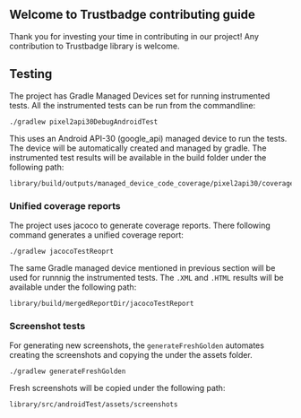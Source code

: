 ## Welcome to Trustbadge contributing guide

Thank you for investing your time in contributing in our project! Any contribution to Trustbadge library is welcome.


## Testing
The project has Gradle Managed Devices set for running instrumented tests.
All the instrumented tests can be run from the commandline:
```
./gradlew pixel2api30DebugAndroidTest
```
This uses an Android API-30 (google_api) managed device to run the tests.
The device will be automatically created and managed by gradle.
The instrumented test results will be available in the build folder under the following path:
```
library/build/outputs/managed_device_code_coverage/pixel2api30/coverage.ec
```

### Unified coverage reports
The project uses jacoco to generate coverage reports. There following command generates a unified coverage report:
```
./gradlew jacocoTestReoprt
```
The same Gradle managed device mentioned in previous section will be used for runnnig the instrumented tests.
The `.XML` and `.HTML` results will be available under the following path:
```
library/build/mergedReportDir/jacocoTestReport
```

### Screenshot tests
For generating new screenshots, the `generateFreshGolden` automates creating the screenshots and copying the under the assets folder.
```
./gradlew generateFreshGolden
```
Fresh screenshots will be copied under the following path:
```
library/src/androidTest/assets/screenshots
```